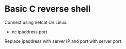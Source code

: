 # Basic C reverse shell

Connect using netcat
On Linux:
- nc ipaddress port

Replace ipaddress with server IP and port with server port
